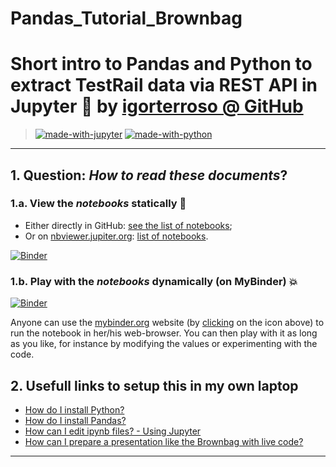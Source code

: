 # Pandas_Tutorial_Brownbag

# Short intro to Pandas and Python to extract TestRail data via REST API in Jupyter :notebook: by [igorterroso @ GitHub](https://github.com/igorterroso?tab=repositories)

> [![made-with-jupyter](https://img.shields.io/badge/Made%20with-Jupyter-1f425f.svg)](http://jupyter.org/) [![made-with-python](https://img.shields.io/badge/Made%20with-Python-1f425f.svg)](https://www.python.org/)

----
## 1. Question: *How to read these documents*?

### 1.a. View the _notebooks_ statically :memo:
- Either directly in GitHub: [see the list of notebooks](https://github.com/igorterroso/Python_Pandas_Tutorial_Brownbag/search?l=jupyter-notebook);
- Or on [nbviewer.jupiter.org](https://nbviewer.jupiter.org/): [list of notebooks](https://nbviewer.jupyter.org/github/igorterroso/Python_Pandas_Tutorial_Brownbag/master).

[![Binder](https://mybinder.org/badge_logo.svg)](https://mybinder.org/v2/gh/igorterroso/Jupyterplay/master)

### 1.b. Play with the _notebooks_ dynamically (on MyBinder) :boom:
[![Binder](https://mybinder.org/badge_logo.svg)](http://mybinder.org/v2/gh/igorterroso/Python_Pandas_Tutorial_Brownbag/master/Pandas_Python_Tutorial.ipynb)

Anyone can use the [mybinder.org](http://mybinder.org/) website (by [clicking](http://mybinder.org/v2/gh/igorterroso/Python_Pandas_Tutorial_Brownbag/master?filepath=notebooks) on the icon above) to run the notebook in her/his web-browser.
You can then play with it as long as you like, for instance by modifying the values or experimenting with the code.

## 2. Usefull links to setup this in my own laptop

- [How do I install Python?](https://realpython.com/installing-python/)
- [How do I install Pandas?](https://pandas.pydata.org/pandas-docs/stable/install.html)
- [How can I edit ipynb files? - Using Jupyter](https://www.datacamp.com/community/tutorials/tutorial-jupyter-notebook?utm_source=adwords_ppc&utm_campaignid=898687156&utm_adgroupid=48947256715&utm_device=c&utm_keyword=&utm_matchtype=b&utm_network=g&utm_adpostion=1t1&utm_creative=332602034352&utm_targetid=aud-517318241987:dsa-473406581035&utm_loc_interest_ms=&utm_loc_physical_ms=1011763&gclid=Cj0KCQjwwODlBRDuARIsAMy_28XrjcQbHXrhBhsRkZsC6OmIW4s7wEwKlc5R6gkMGZd9MA8Nt82D2UEaAjxgEALw_wcB)
- [How can I prepare a presentation like the Brownbag with live code?](https://www.blog.pythonlibrary.org/2018/09/25/creating-presentations-with-jupyter-notebook/)

----
